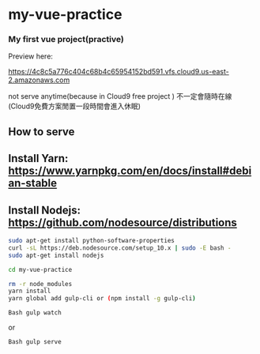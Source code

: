 # my-vue-practice
### My first vue project(practive)

Preview here:

https://4c8c5a776c404c68b4c65954152bd591.vfs.cloud9.us-east-2.amazonaws.com

not serve anytime(because in Cloud9 free project )
不一定會隨時在線(Cloud9免費方案閒置一段時間會進入休眠)

## How to serve

## Install Yarn: https://www.yarnpkg.com/en/docs/install#debian-stable

## Install Nodejs: https://github.com/nodesource/distributions
```Bash
sudo apt-get install python-software-properties
curl -sL https://deb.nodesource.com/setup_10.x | sudo -E bash -
sudo apt-get install nodejs
```
```Bash
cd my-vue-practice

rm -r node_modules
yarn install
yarn global add gulp-cli or (npm install -g gulp-cli)
```

```Bash gulp watch```

or

```Bash gulp serve```

